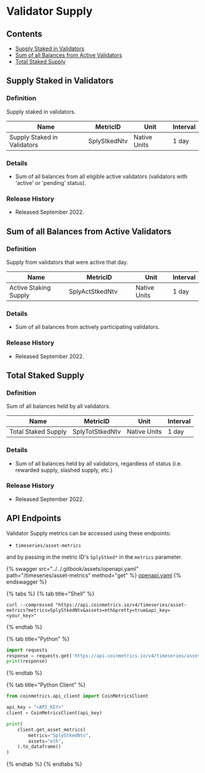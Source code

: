 # Validator Supply

## Contents

* [Supply Staked in Validators](validator-supply.md#splystkedntc)
* [Sum of all Balances from Active Validators](validator-supply.md#splyactstkedntv)
* [Total Staked Supply](validator-supply.md#splytotstkedntv)

## Supply Staked in Validators <a href="#splystkedntc" id="splystkedntc"></a>

### Definition

Supply staked in validators.

| Name                        | MetricID     | Unit         | Interval |
| --------------------------- | ------------ | ------------ | -------- |
| Supply Staked in Validators | SplyStkedNtv | Native Units | 1 day    |

### Details

* Sum of all balances from all eligible active validators (validators with 'active' or 'pending' status).

### Release History

* Released September 2022.

## Sum of all Balances from Active Validators <a href="#splyactstkedntv" id="splyactstkedntv"></a>

### Definition

Supply from validators that were active that day.

<table><thead><tr><th>Name</th><th width="159">MetricID</th><th>Unit</th><th>Interval</th></tr></thead><tbody><tr><td>Active Staking Supply</td><td>SplyActStkedNtv</td><td>Native Units</td><td>1 day</td></tr></tbody></table>

### Details

* Sum of all balances from actively participating validators.

### Release History

* Released September 2022.

## Total Staked Supply <a href="#splytotstkedntv" id="splytotstkedntv"></a>

### Definition

Sum of all balances held by all validators.

| Name                | MetricID        | Unit         | Interval |
| ------------------- | --------------- | ------------ | -------- |
| Total Staked Supply | SplyTotStkedNtv | Native Units | 1 day    |

### Details

* Sum of all balances held by all validators, regardless of status (i.e. rewarded supply, slashed supply, etc.)

### Release History

* Released September 2022.

## API Endpoints

Validator Supply metrics can be accessed using these endpoints:

* `timeseries/asset-metrics`

and by passing in the metric ID's `SplyStked*` in the `metrics` parameter.

{% swagger src="../../.gitbook/assets/openapi.yaml" path="/timeseries/asset-metrics" method="get" %}
[openapi.yaml](../../.gitbook/assets/openapi.yaml)
{% endswagger %}

{% tabs %}
{% tab title="Shell" %}
```shell
curl --compressed "https://api.coinmetrics.io/v4/timeseries/asset-metrics?metrics=SplyStkedNtv&assets=eth&pretty=true&api_key=<your_key>"
```
{% endtab %}

{% tab title="Python" %}
```python
import requests
response = requests.get('https://api.coinmetrics.io/v4/timeseries/asset-metrics?metrics=SplyStkedNtv&assets=eth&pretty=true&api_key=<your_key>').json()
print(response)
```
{% endtab %}

{% tab title="Python Client" %}
```python
from coinmetrics.api_client import CoinMetricsClient

api_key = "<API_KEY>"
client = CoinMetricsClient(api_key)

print(
    client.get_asset_metrics(
        metrics="SplyStkedNtv", 
        assets="eth",
    ).to_dataframe()
)
```
{% endtab %}
{% endtabs %}
